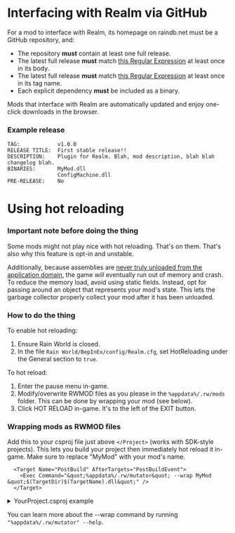 # Interfacing with Realm via GitHub
For a mod to interface with Realm, its homepage on raindb.net must be a GitHub repository, and:
- The repository **must** contain at least one full release.
- The latest full release **must** match [this Regular Expression](https://regexr.com/66e7q) at least once in its body.
- The latest full release **must** match [this Regular Expression](https://regexr.com/66jb1) at least once in its tag name.
- Each explicit dependency **must** be included as a binary.

Mods that interface with Realm are automatically updated and enjoy one-click downloads in the browser.

### Example release
```
TAG:            v1.0.0
RELEASE TITLE:  First stable release!!
DESCRIPTION:    Plugin for Realm. Blah, mod description, blah blah changelog blah.
BINARIES:       MyMod.dll
                ConfigMachine.dll
PRE-RELEASE:    No
```

# Using hot reloading

### Important note before doing the thing
Some mods might not play nice with hot reloading. That's on them. That's also why this feature is opt-in and unstable.

Additionally, because assemblies are [never truly unloaded from the application domain](https://docs.microsoft.com/en-us/dotnet/api/system.appdomain?view=net-5.0#remarks), the game *will* eventually run out of memory and crash. To reduce the memory load, avoid using static fields. Instead, opt for passing around an object that represents your mod's state. This lets the garbage collector properly collect your mod after it has been unloaded.

### How to do the thing
To enable hot reloading:
1. Ensure Rain World is closed.
2. In the file `Rain World/BepInEx/config/Realm.cfg`, set HotReloading under the General section to `true`.

To hot reload:
1. Enter the pause menu in-game.
2. Modify/overwrite RWMOD files as you please in the `%appdata%/.rw/mods` folder. This can be done by wrapping your mod (see below).
3. Click HOT RELOAD in-game. It's to the left of the EXIT button.

### Wrapping mods as RWMOD files
Add this to your csproj file just above `</Project>` (works with SDK-style projects). This lets you build your project then immediately hot reload it in-game. Make sure to replace "MyMod" with your mod's name.
```csproj
  <Target Name="PostBuild" AfterTargets="PostBuildEvent">
    <Exec Command="&quot;%appdata%/.rw/mutator&quot; --wrap MyMod &quot;$(TargetDir)$(TargetName).dll&quot;" />
  </Target>
```

<details>
  <summary>YourProject.csproj example</summary>

  ```csproj
  <Project Sdk="Microsoft.NET.Sdk">
    <PropertyGroup>
      <TargetFramework>net35</TargetFramework>
    </PropertyGroup>

    <ItemGroup>
      <!--Whatever references-->
    </ItemGroup>

    <Target Name="PostBuild" AfterTargets="PostBuildEvent">
      <Exec Command="&quot;%appdata%/.rw/mutator&quot; --wrap MyMod &quot;$(TargetDir)$(TargetName).dll&quot;" />
    </Target>
  </Project>
  ```
</details>

You can learn more about the --wrap command by running `"%appdata%/.rw/mutator" --help`.
